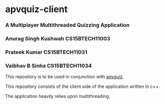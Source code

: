 # apvquiz-client

### A Multiplayer Multithreaded Quizzing Application
### Anurag Singh Kushwah CS15BTECH11003
### Prateek Kumar CS15BTECH11031
### Vaibhav B Sinha CS15BTECH11034

This repository is to be used in conjunction with [apvquiz](https://github.com/prateekkumarweb/apvquiz).

This repository consists of the client side of the application written in c++.

The application heavily relies upon multithreading.

